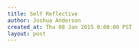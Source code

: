 ```yaml
---
title: Self Reflective
author: Joshua Anderson
created_at: Thu 08 Jan 2015 0:00:00 PST
layout: post
---
```

